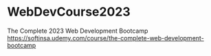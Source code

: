 # WebDevCourse2023
The Complete 2023 Web Development Bootcamp https://softinsa.udemy.com/course/the-complete-web-development-bootcamp
